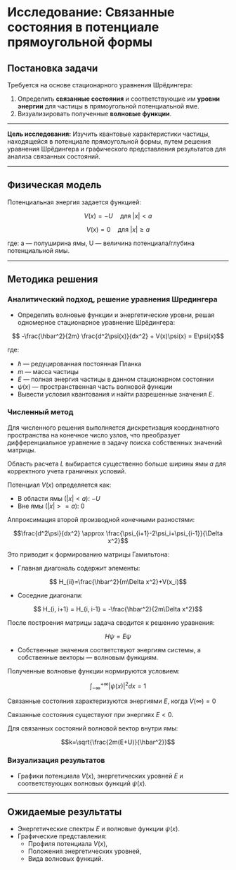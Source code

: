 # Исследование: Связанные состояния в потенциале прямоугольной формы

## Постановка задачи

Требуется на основе стационарного уравнения Шрёдингера:

1. Определить **связанные состояния** и соответствующие им **уровни энергии** для частицы в прямоугольной потенциальной
   яме.
2. Визуализировать полученные **волновые функции**.

---

**Цель исследования:** Изучить квантовые характеристики частицы, находящейся в потенциале прямоугольной формы, путем
решения уравнения Шрёдингера и графического представления результатов для анализа связанных состояний.

---

## Физическая модель

Потенциальная энергия задается функцией:

```math
V(x) = -U \quad \text{для } |x| < a
```

```math
V(x) = 0 \quad \text{для } |x| \geq a
```

где: a — полуширина ямы, U — величина потенциала/глубина потенциальной ямы.

---

## Методика решения

### Аналитический подход, решение уравнения Шредингера

- Определить волновые функции и энергетические уровни, решая одномерное стационарное уравнение Шрёдингера:

```math
  -\frac{\hbar^2}{2m} \frac{d^2\psi(x)}{dx^2} + V(x)\psi(x) = E\psi(x)
```

где:

- $ℏ$ — редуцированная постоянная Планка
- $m$ — масса частицы
- $E$ — полная энергия частицы в данном стационарном состоянии
- $ψ(x)$ — пространственная часть волновой функции
- Вывести условия квантования и найти разрешенные значения $E$.

### Численный метод

Для численного решения выполняется дискретизация координатного пространства на конечное число узлов, что преобразует
дифференциальное уравнение в задачу поиска собственных значений матрицы.

Область расчета $L$ выбирается существенно больше ширины ямы $a$ для корректного учета граничных условий.

Потенциал $V(x)$ определяется как:

- В области ямы $(|x|<a)$: $-U$
- Вне ямы $(|x|>=a)$: $0$

Аппроксимация второй производной конечными разностями:

```math
\frac{d^2\psi}{dx^2} \approx \frac{\psi_{i+1}-2\psi_i+\psi_{i-1}}{\Delta x^2}
```

Это приводит к формированию матрицы Гамильтона:

- Главная диагональ содержит элементы:

```math
  H_{ii}=\frac{\hbar^2}{m\Delta x^2}+V(x_i)
```

- Соседние диагонали:

```math
  H_{i, i+1} = H_{i, i-1} = -\frac{\hbar^2}{2m\Delta x^2}
```

После построения матрицы задача сводится к решению уравнения:

```math
H\psi = E\psi
```

- Собственные значения соответствуют энергиям системы, а собственные векторы — волновым функциям.

Полученные волновые функции нормируются условием:

```math
\int_{-\infty}^{+\infty}{|\psi(x)|^2dx}=1
```

Связанные состояния характеризуются энергиями $E$, когда $V(\infty) = 0$

Связанные состояния существуют при энергиях $E < 0$.

Для связанных состояний волновой вектор внутри ямы:

```math
k=\sqrt{\frac{2m(E+U)}{\hbar^2}}
```

### Визуализация результатов

- Графики потенциала $V(x)$, энергетических уровней $E$ и соответствующих волновых функций $ψ(x)$.

---

## Ожидаемые результаты

- Энергетические спектры $E$ и волновые функции $ψ(x)$.
- Графические представления:
  - Профиля потенциала $V(x)$,
  - Положения энергетических уровней,
  - Вида волновых функций.
